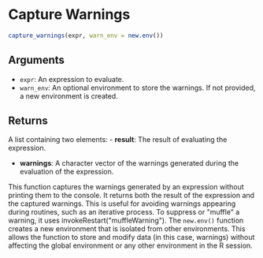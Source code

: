 # Capture Warnings

```r
capture_warnings(expr, warn_env = new.env())
```

## Arguments

- `expr`: An expression to evaluate.
- `warn_env`: An optional environment to store the warnings. If not provided, a new environment is created.

## Returns

A list containing two elements: - **result**: The result of evaluating the expression.

- **warnings**: A character vector of the warnings generated during the evaluation of the expression.

This function captures the warnings generated by an expression without printing them to the console. It returns both the result of the expression and the captured warnings. This is useful for avoiding warnings appearing during routines, such as an iterative process. To suppress or "muffle" a warning, it uses invokeRestart("muffleWarning"). The `new.env()` function creates a new environment that is isolated from other environments. This allows the function to store and modify data (in this case, warnings) without affecting the global environment or any other environment in the R session.
